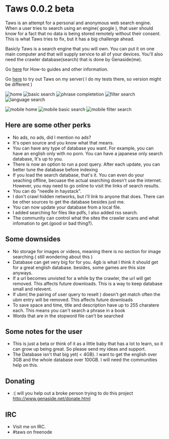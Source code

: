 Taws 0.0.2 beta
===============

Taws is an attempt for a personal and anonymous web search engine. 
When a user tries to search using an engine( google ), 
that user should know for a fact that no data is being stored remotely without their consent. 
This is what Taws tries to fix, but it has a big challenge ahead.

Basicly Taws is a search engine that you will own.
You can put it on one main computer and that will supply 
service to all of your devices. You'll also need the 
crawler database(search) that is done by Genaside(me).

Go [here](https://github.com/genaside/taws/wiki) for How-to guides and other information.

Go [here](http://www.genaside.net:4132/) to try out Taws on my server( I do my tests there, so version might be different )

![home](http://www.genaside.net/taws/images/ex1_.png)
![basic search](http://www.genaside.net/taws/images/ex2_.png)
![phrase completetion](http://www.genaside.net/taws/images/ex3_.png)
![filter search](http://www.genaside.net/taws/images/ex4_.png)
![language search](http://www.genaside.net/taws/images/ex5.png)

![mobile home](http://www.genaside.net/taws/images/exx1.png)
![mobile basic search](http://www.genaside.net/taws/images/exx2.png)
![mobile filter search](http://www.genaside.net/taws/images/exx3.png)


Here are some other perks
-------------------------
* No ads, no ads, did I mention no ads?
* It's open source and you know what that means.
* You can have any type of database you want. 
  For example, you can have an english only with no porn.
  You can have a japanese only search database, It's up to you.
* There is now an option to run a post query. 
  After each update, you can better tune the database before indexing
* If you load the search database, that's it. 
  You can even do your seaching offline, becuase 
  the actual searching doesn't use the internet.
  However, you may need to go online to visit the links of search results.
* You can do "needle in haystack".
* I don't crawl hidden networks, but i'll link to anyone that does. 
  There can be other sources to get the database besides just me.
* You can now update your database from a local file.
* I added searching for files like pdfs, I also added rss search. 
* The community can control what the sites the crawler scans and what
  infomation to get.(good or bad thing?).


Some downsides
--------------
* No storage for images or videos, meaning there is no section for 
  image searching.( still wondering about this )
* Database can get very big for for you. 4gb is what I think it 
  should get for a great english database. besides, some games are this size anyways.
* If a url becomes unvisted for a while by the crawler, the url will get removed. 
  This affects future downloads. This is a way to keep database small and relevent.
* If ubm( the pairing of user query to reselt ) doesn't get match often
  the ubm entry will be removed. This affects future downloads
* To save space and time, title and description have up to 255 charatere each.
  This means you can't search a phrase in a book
* Words that are in the stopword file can't be searched

Some notes for the user
-----------------------
* This is just a beta or think of it as a little baby that 
  has a lot to learn, so it can grow up being great. 
  So please send my ideas and support.
* The Database isn't that big yet( < 4GB). I want to get the 
  english over 3GB and the whole database over 100GB. 
  I will need the communities help on this.

Donating
--------
* :( will you help out a broke person trying to do this project
  http://www.genaside.net/donate.html

IRC
--------
* Visit me on IRC.
* #taws on freenode
